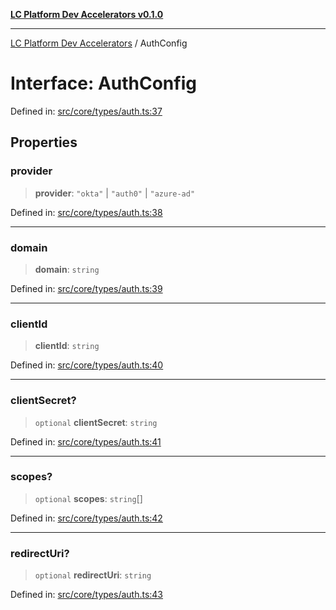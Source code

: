 [**LC Platform Dev Accelerators v0.1.0**](../README.md)

***

[LC Platform Dev Accelerators](../globals.md) / AuthConfig

# Interface: AuthConfig

Defined in: [src/core/types/auth.ts:37](https://github.com/stainedhead/lc-platform-dev-accelerators/blob/12c3626979e745866113de19cb4bb33222f28139/src/core/types/auth.ts#L37)

## Properties

### provider

> **provider**: `"okta"` \| `"auth0"` \| `"azure-ad"`

Defined in: [src/core/types/auth.ts:38](https://github.com/stainedhead/lc-platform-dev-accelerators/blob/12c3626979e745866113de19cb4bb33222f28139/src/core/types/auth.ts#L38)

***

### domain

> **domain**: `string`

Defined in: [src/core/types/auth.ts:39](https://github.com/stainedhead/lc-platform-dev-accelerators/blob/12c3626979e745866113de19cb4bb33222f28139/src/core/types/auth.ts#L39)

***

### clientId

> **clientId**: `string`

Defined in: [src/core/types/auth.ts:40](https://github.com/stainedhead/lc-platform-dev-accelerators/blob/12c3626979e745866113de19cb4bb33222f28139/src/core/types/auth.ts#L40)

***

### clientSecret?

> `optional` **clientSecret**: `string`

Defined in: [src/core/types/auth.ts:41](https://github.com/stainedhead/lc-platform-dev-accelerators/blob/12c3626979e745866113de19cb4bb33222f28139/src/core/types/auth.ts#L41)

***

### scopes?

> `optional` **scopes**: `string`[]

Defined in: [src/core/types/auth.ts:42](https://github.com/stainedhead/lc-platform-dev-accelerators/blob/12c3626979e745866113de19cb4bb33222f28139/src/core/types/auth.ts#L42)

***

### redirectUri?

> `optional` **redirectUri**: `string`

Defined in: [src/core/types/auth.ts:43](https://github.com/stainedhead/lc-platform-dev-accelerators/blob/12c3626979e745866113de19cb4bb33222f28139/src/core/types/auth.ts#L43)
